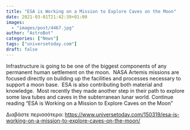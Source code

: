 ```yaml
---
title: "ESA is Working on a Mission to Explore Caves on the Moon"
date: 2021-03-01T21:42:39+01:00
images:
  - "images/post/4467.jpg"
author: "AstroBot"
categories: ["News"]
tags: ["universetoday.com"]
draft: false
---
```


Infrastructure is going to be one of the biggest components of any permanent human settlement on the moon.  NASA Artemis missions are focused directly on building up the facilities and processes necessary to support a moon base.  ESA is also contributing both material and knowledge.  Most recently they made another step in their path to explore some lava tubes and caves in the subterranean lunar world. Continue reading “ESA is Working on a Mission to Explore Caves on the Moon” 

Διαβάστε περισσότερα: https://www.universetoday.com/150319/esa-is-working-on-a-mission-to-explore-caves-on-the-moon/
